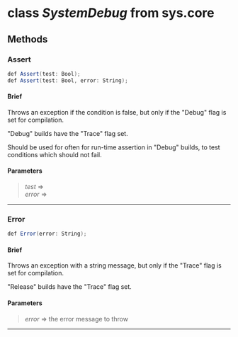 # class *SystemDebug* from sys.core


## Methods

### Assert

```C#
def Assert(test: Bool);
def Assert(test: Bool, error: String);
```

#### Brief

Throws an exception if the condition is false, but only if the "Debug" flag is set for compilation.

"Debug" builds have the "Trace" flag set.

Should be used for often for run-time assertion in "Debug" builds, to test conditions which should not fail.

#### Parameters
> *test* =>   
> *error* =>   
***

### Error

```C#
def Error(error: String);
```

#### Brief
Throws an exception with a string message, but only if the "Trace" flag is set for compilation.

"Release" builds have the "Trace" flag set.

#### Parameters
> *error* => the error message to throw  
***

